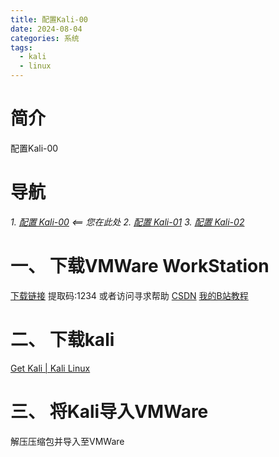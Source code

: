 ```yaml
---
title: 配置Kali-00
date: 2024-08-04
categories: 系统
tags:
  - kali
  - linux
---
```

# 简介
配置Kali-00

# 导航
*1. [配置 Kali-00](https://tianze-ya.github.io/blog/system/linux/kali/kali-config-00/)                      <== 您在此处*
*2. [配置 Kali-01](https://tianze-ya.github.io/blog/system/linux/kali/kali-config-01/)*
*3. [配置 Kali-02](https://tianze-ya.github.io/blog/system/linux/kali/kali-config-02/)*

# 一、 下载VMWare WorkStation
[下载链接](https://www.123pan.com/s/fKdKjv-TkWj.html) 提取码:1234
或者访问寻求帮助
[CSDN](https://blog.csdn.net/Sky_WANGJ/article/details/139239524)
[我的B站教程](https://www.bilibili.com/video/BV1iHcneVEh6/)

# 二、 下载kali
[Get Kali | Kali Linux](https://www.kali.org/get-kali/#kali-virtual-machines)

# 三、 将Kali导入VMWare
解压压缩包并导入至VMWare